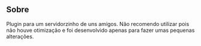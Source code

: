 ## Sobre

Plugin para um servidorzinho de uns amigos. Não recomendo utilizar pois não houve otimização e foi desenvolvido apenas para fazer umas pequenas alterações.
